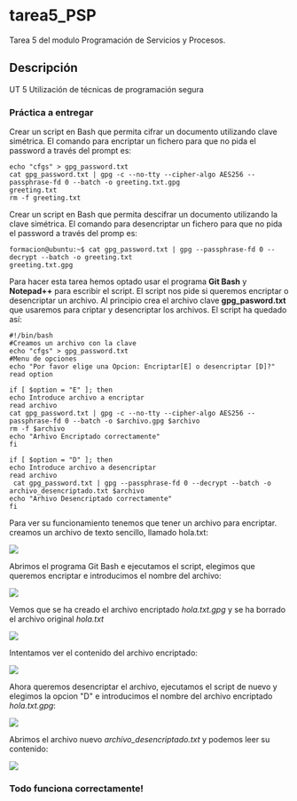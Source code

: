 # tarea5_PSP
Tarea 5 del modulo Programación de Servicios y Procesos.

## Descripción
UT 5 Utilización de técnicas de programación segura

### Práctica a entregar

Crear un script en Bash que permita cifrar un documento utilizando clave simétrica. El comando para
encriptar un fichero para que no pida el password a través del prompt es:

```
echo "cfgs" > gpg_password.txt
cat gpg_password.txt | gpg -c --no-tty --cipher-algo AES256 --passphrase-fd 0 --batch -o greeting.txt.gpg
greeting.txt
rm -f greeting.txt
```

Crear un script en Bash que permita descifrar un documento utilizando la clave simétrica. El comando para
desencriptar un fichero para que no pida el password a través del promp es:
```
formacion@ubuntu:~$ cat gpg_password.txt | gpg --passphrase-fd 0 --decrypt --batch -o greeting.txt
greeting.txt.gpg
```
Para hacer esta tarea hemos optado usar el programa **Git Bash** y **Notepad++** para escribir el script.
El script nos pide si queremos encriptar o desencriptar un archivo. Al principio crea el archivo clave **gpg_pasword.txt**
que usaremos para criptar y desencriptar los archivos. El script ha quedado así:

```
#!/bin/bash
#Creamos un archivo con la clave
echo "cfgs" > gpg_password.txt 
#Menu de opciones
echo "Por favor elige una Opcion: Encriptar[E] o desencriptar [D]?"
read option

if [ $option = "E" ]; then 
echo Introduce archivo a encriptar
read archivo
cat gpg_password.txt | gpg -c --no-tty --cipher-algo AES256 --passphrase-fd 0 --batch -o $archivo.gpg $archivo
rm -f $archivo
echo "Arhivo Encriptado correctamente"
fi
	
if [ $option = "D" ]; then 
echo Introduce archivo a desencriptar
read archivo
 cat gpg_password.txt | gpg --passphrase-fd 0 --decrypt --batch -o archivo_desencriptado.txt $archivo
echo "Arhivo Desencriptado correctamente"
fi
```

Para ver su funcionamiento tenemos que tener un archivo para encriptar. creamos un archivo de texto sencillo, llamado hola.txt:

<img src="http://i64.tinypic.com/6qb02q.jpg" >

Abrimos el programa Git Bash e ejecutamos el script, elegimos que queremos encriptar e introducimos el nombre del archivo:

<img src="http://i68.tinypic.com/rhtmbm.jpg" >

Vemos que se ha creado el archivo encriptado *hola.txt.gpg* y se ha borrado el archivo original *hola.txt*

<img src="http://i64.tinypic.com/bdth5z.jpg" >

Intentamos ver el contenido del archivo encriptado:

<img src="http://i64.tinypic.com/o6n0aq.jpg" >

Ahora queremos desencriptar el archivo, ejecutamos el script de nuevo y elegimos la opcion "D" e
introducimos el nombre del archivo encriptado *hola.txt.gpg*:

<img src="http://i65.tinypic.com/28stu09.jpg" >

Abrimos el archivo nuevo *archivo_desencriptado.txt* y podemos leer su contenido:

<img src="http://i65.tinypic.com/33wbqxt.jpg" >

### Todo funciona correctamente!



